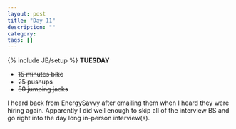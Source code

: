 ```yaml
---
layout: post
title: "Day 11"
description: ""
category:
tags: []
---
```

{% include JB/setup %}
**TUESDAY**  

- ~~15 minutes bike~~  
- ~~25 pushups~~
-  ~~50 jumping jacks~~

I heard back from EnergySavvy after emailing them when I heard they were hiring again. Apparently I did well enough to skip all of the interview BS and go right into the day long in-person interview(s). 
